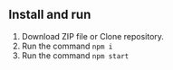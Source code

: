 ## Install and run

1. Download ZIP file or Clone repository.
2. Run the command `npm i`
3. Run the command `npm start`